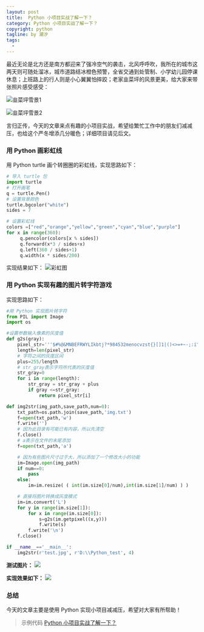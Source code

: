 ```yaml
---
layout: post     
title:  Python 小项目实战了解一下？   
category: Python 小项目实战了解一下？ 
copyright: python                           
tagline: by 潮汐       
tags: 
  - 
---
```


最近无论是北方还是南方都迎来了强冷空气的袭击，北风呼呼吹，我所在的城市这两天则可随处溜冰，城市道路结冰橙色预警，全省交通到处管制、小学幼儿园停课休息；上班路上的行人则是小心翼翼怕摔跤；老家韭菜坪的风景更美，给大家来带张照片感受感受：

![韭菜坪雪景1](https://imgkr2.cn-bj.ufileos.com/d811e7b9-ac8d-4dec-a63b-cac2105b92ce.jpg?UCloudPublicKey=TOKEN_8d8b72be-579a-4e83-bfd0-5f6ce1546f13&Signature=FAnoq4SBvm%252By9tL5vY0TQqjvnC0%253D&Expires=1610204016)

![韭菜坪雪景2](https://imgkr2.cn-bj.ufileos.com/95df56d1-b4a3-4b9a-bc2e-f73ac61065d1.jpg?UCloudPublicKey=TOKEN_8d8b72be-579a-4e83-bfd0-5f6ce1546f13&Signature=SGVZKAEhyqCSxAmB%252FtaFIQHrlCI%253D&Expires=1610204075)


言归正传，今天的文章来点有趣的小项目实战，希望给繁忙工作中的朋友们减减压，也给这个严冬增添几分暖色；详细项目请见后文。

### 用 Python 画彩虹线

用 Python turtle 画个转圈圈的彩虹线，实现思路如下：
```python
# 导入 turtle 包
import turtle
# 打开画笔
q = turtle.Pen()
# 设置背景颜色
turtle.bgcolor("white")
sides = 7

# 设置彩虹线
colors =["red","orange","yellow","green","cyan","blue","purple"]
for x in range(360):
     q.pencolor(colors[x % sides])
     q.forward(x*3 / sides+x)
     q.left(360 / sides+1)
     q.width(x * sides/200)
```
实现结果如下：
![彩虹图](https://imgkr2.cn-bj.ufileos.com/0d537b90-63c5-4c92-8233-e27ea8a2ff6e.png?UCloudPublicKey=TOKEN_8d8b72be-579a-4e83-bfd0-5f6ce1546f13&Signature=YFRdGOBxHyKXRokD6DhG4lwuqxY%253D&Expires=1610203473)

### 用 Python 实现有趣的图片转字符游戏

实现思路如下：
```python
#用 Python 实现图片转字符
from PIL import Image
import os

#设置参数输入像素的灰度值
def g2s(gray):
    pixel_str='''$#%@&MNBEFRWYLIkbtj?*984532menocvzst{}[]1|()<>=+~-;:i^"'. '''
    length=len(pixel_str)
    # 字符之间的灰度区间
    plus=255/length
    # str_gray表示字符所代表的灰度值
    str_gray=0
    for i in range(length):
        str_gray = str_gray + plus
        if gray <=str_gray:
            return pixel_str[i]

def img2str(img_path,save_path,num=0):
    txt_path=os.path.join(save_path,'img.txt')
    f=open(txt_path,'w')
    f.write('')
    # 因为此目录有可能已有内容，所以先清空
    f.close()
    # a表示在文件的末尾添加
    f=open(txt_path,'a')

    # 因为有些图片尺寸过于大，所以添加了一个修改大小的功能
    im=Image.open(img_path)
    if num==0:
        pass
    else:
        im=im.resize( ( int(im.size[0]/num),int(im.size[1]/num) ) )

    # 直接将图片转换成灰度模式
    im=im.convert('L')
    for y in range(im.size[1]):
        for x in range(im.size[0]):
            s=g2s(im.getpixel((x,y)))
            f.write(s)
        f.write('\n')
    f.close()

if __name__=='__main__':
    img2str(r'test.jpg', r'D:\\Python_test', 4)
```
**测试图片：**
![](https://imgkr2.cn-bj.ufileos.com/54d583ad-9b90-4d29-9de4-11541de96bf8.jpg?UCloudPublicKey=TOKEN_8d8b72be-579a-4e83-bfd0-5f6ce1546f13&Signature=n%252BbFYPHMgHC%252B2EZX8uUNfPBhtPk%253D&Expires=1610204856)

**实现效果如下：**
![](https://imgkr2.cn-bj.ufileos.com/f3758f6f-f9d2-431a-b4dd-261f94d226e6.png?UCloudPublicKey=TOKEN_8d8b72be-579a-4e83-bfd0-5f6ce1546f13&Signature=LbbJh6VK%252Fswap9zRwHEo%252FYhIaW0%253D&Expires=1610205013)

### 总结

今天的文章主要是使用 Python 实现小项目减减压，希望对大家有所帮助！

> 示例代码 [Python 小项目实战了解一下？](https://github.com/JustDoPython/python-examples/tree/master/chaoxi/python_acturl)

